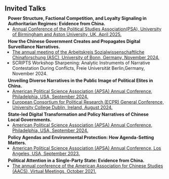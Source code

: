 <h1 id="invited-talks"></h1>

<h2 style="margin: 60px 0px 10px;">Invited Talks</h2>

<h4 style="margin:0 10px 0;">Power Structure, Factional Competition, and Loyalty Signaling in Authoritarian Regimes: Evidence from China.</h4>

<ul style="margin:0 0 5px;">
  <li><a href="https://www.psa.ac.uk/events/psa-annual-conference"><autocolor>Annual Conference of the Political Studies Association(PSA), University of Birmingham and Aston University, UK, April 2025.</autocolor></a></li>
</ul>

<h4 style="margin:0 10px 0;">How the Chinese Government Creates and Propagates Digital Surveillance Narratives.</h4>

<ul style="margin:0 0 5px;">
  <li><a href="https://www.cassis.uni-bonn.de/en/news/2024-asc-annual-meeting"><autocolor>The annual meeting of the Arbeitskreis Sozialwissenschaftliche Chinaforschung (ASC), University of Bonn, Germany, November 2024.</autocolor></a></li>
  <li>SCRIPTS Workshop Sharpening: Analytic Instruments of Narrative Contestation During Conflicts, Freie Universität Berlin,Germany, November 2024.</li>
</ul>

<h4 style="margin:0 10px 0;">Unveiling Diverse Narratives in the Public Image of Political Elites in China.</h4>

<ul style="margin:0 0 5px;">
  <li><a href="https://convention2.allacademic.com/one/apsa/apsa24/index.php?cmd=Online+Program+View+Session&selected_session_id=2160536&PHPSESSID=safsa41fd3c4r3vasbn5nsplgp"><autocolor>American Political Science Association (APSA) Annual Conference, Philadelphia, USA, September 2024.</autocolor></a></li>
  <li><a href="https://ecpr.eu/Events/Event/PaperDetails/74861"><autocolor>European Consortium for Political Research (ECPR) General Conference, University College Dublin, Ireland, August 2024.</autocolor></a></li>
</ul>

<h4 style="margin:0 10px 0;">State-led Digital Transformation and Policy Narratives of Chinese Local Governments.</h4>

<ul style="margin:0 0 5px;">
  <li><a href="https://convention2.allacademic.com/one/apsa/apsa24/index.php?cmd=Online+Program+View+Session&selected_session_id=2145321&PHPSESSID=safsa41fd3c4r3vasbn5nsplgp"><autocolor>American Political Science Association (APSA) Annual Conference, Philadelphia, USA, September 2024.</autocolor></a></li>
</ul>

<h4 style="margin:0 10px 0;">Policy Agendas and Environmental Protection: How Agenda-Setting Matters.</h4>

<ul style="margin:0 0 5px;">
  <li><a href="https://convention2.allacademic.com/one/apsa/apsa23/"><autocolor>American Political Science Association (APSA) Annual Conference, Los Angeles, USA, September 2023.</autocolor></a></li>
</ul>

<h4 style="margin:0 10px 0;">Political Attention in a Single-Party State: Evidence from China.</h4>

<ul style="margin:0 0 5px;">
  <li><a href="https://www.americanassociationforchinesestudies.org/Home/Index"><autocolor>The annual conference of the American Association for Chinese Studies (AACS), Virtual Meetings, October 2021.</autocolor></a></li>
</ul>
